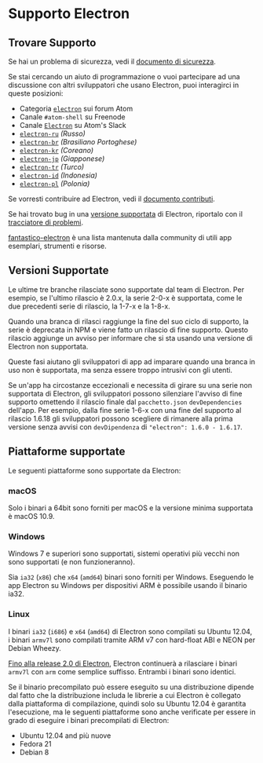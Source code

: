 # Supporto Electron

## Trovare Supporto

Se hai un problema di sicurezza, vedi il [documento di sicurezza](../../SECURITY.md).

Se stai cercando un aiuto di programmazione o vuoi partecipare ad una discussione con altri sviluppatori che usano Electron, puoi interagirci in queste posizioni:

* Categoria [`electron`](https://discuss.atom.io/c/electron) sui forum Atom
* Canale `#atom-shell` su Freenode
* Canale [`Electron`](https://atom-slack.herokuapp.com) su Atom's Slack
* [`electron-ru`](https://telegram.me/electron_ru) *(Russo)*
* [`electron-br`](https://electron-br.slack.com) *(Brasiliano Portoghese)*
* [`electron-kr`](https://electron-kr.github.io/electron-kr) *(Coreano)*
* [`electron-jp`](https://electron-jp.slack.com) *(Giapponese)*
* [`electron-tr`](https://electron-tr.herokuapp.com) *(Turco)*
* [`electron-id`](https://electron-id.slack.com) *(Indonesia)*
* [`electron-pl`](https://electronpl.github.io) *(Polonia)*

Se vorresti contribuire ad Electron, vedi il [documento contributi](../../CONTRIBUTING.md).

Se hai trovato bug in una [versione supportata](#supported-versions) di Electron, riportalo con il [tracciatore di problemi](../development/issues.md).

[fantastico-electron](https://github.com/sindresorhus/awesome-electron) è una lista mantenuta dalla community di utili app esemplari, strumenti e risorse.

## Versioni Supportate

Le ultime tre branche rilasciate sono supportate dal team di Electron. Per esempio, se l'ultimo rilascio è 2.0.x, la serie 2-0-x è supportata, come le due precedenti serie di rilascio, la 1-7-x e la 1-8-x.

Quando una branca di rilasci raggiunge la fine del suo ciclo di supporto, la serie è deprecata in NPM e viene fatto un rilascio di fine supporto. Questo rilascio aggiunge un avviso per informare che si sta usando una versione di Electron non supportata.

Queste fasi aiutano gli sviluppatori di app ad imparare quando una branca in uso non è supportata, ma senza essere troppo intrusivi con gli utenti.

Se un'app ha circostanze eccezionali e necessita di girare su una serie non supportata di Electron, gli sviluppatori possono silenziare l'avviso di fine supporto omettendo il rilascio finale dal `pacchetto.json` `devDependencies` dell'app. Per esempio, dalla fine serie 1-6-x con una fine del supporto al rilascio 1.6.18 gli sviluppatori possono scegliere di rimanere alla prima versione senza avvisi con `devDipendenza` di `"electron": 1.6.0 - 1.6.17`.

## Piattaforme supportate

Le seguenti piattaforme sono supportate da Electron:

### macOS

Solo i binari a 64bit sono forniti per macOS e la versione minima supportata è macOS 10.9.

### Windows

Windows 7 e superiori sono supportati, sistemi operativi più vecchi non sono supportati (e non funzioneranno).

Sia `ia32` (`x86`) che `x64` (`amd64`) binari sono forniti per Windows. Eseguendo le app Electron su Windows per dispositivi ARM è possibile usando il binario ia32.

### Linux

I binari `ia32` (`i686`) e `x64` (`amd64`) di Electron sono compilati su Ubuntu 12.04, i binari `armv7l` sono compilati tramite ARM v7 con hard-float ABI e NEON per Debian Wheezy.

[Fino alla release 2.0 di Electron](https://github.com/electron/electron/blob/master/docs/api/breaking-changes.md#duplicate-arm-assets), Electron continuerà a rilasciare i binari `armv7l` con `arm` come semplice suffisso. Entrambi i binari sono identici.

Se il binario precompilato può essere eseguito su una distribuzione dipende dal fatto che la distribuzione includa le librerie a cui Electron è collegato dalla piattaforma di compilazione, quindi solo su Ubuntu 12.04 è garantita l'esecuzione, ma le seguenti piattaforme sono anche verificate per essere in grado di eseguire i binari precompilati di Electron:

* Ubuntu 12.04 and più nuove
* Fedora 21
* Debian 8